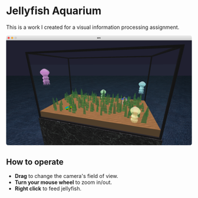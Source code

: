 # Jellyfish Aquarium

This is a work I created for a visual information processing assignment.

![screenshot](./screenshot.png)

## How to operate

- **Drag** to change the camera's field of view.
- **Turn your mouse wheel** to zoom in/out.
- **Right click** to feed jellyfish.
